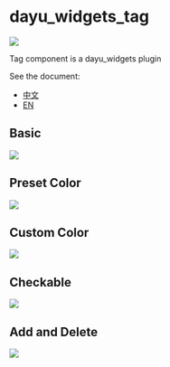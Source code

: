 # dayu_widgets_tag
![](docs/_media/logo.svg)

Tag component is a dayu_widgets plugin

See the document:
* [中文](https://muyr.github.io/dayu_widgets_tag/#/zh-cn/)
* [EN](https://muyr.github.io/dayu_widgets_tag/)


## Basic
![](docs/_media/basic.png)

## Preset Color
![](docs/_media/preset-color.png)

## Custom Color
![](docs/_media/custom-color.png)

## Checkable
![](docs/_media/tag_checkable_light.gif)

## Add and Delete
![](docs/_media/tag_add_delete_light.gif)

